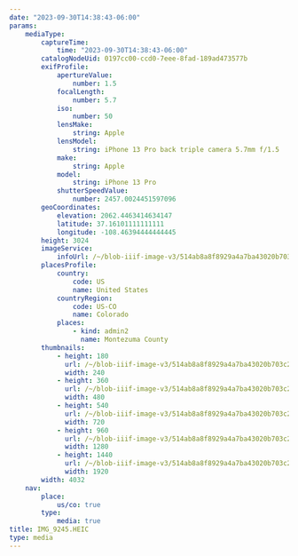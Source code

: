 ```yaml
---
date: "2023-09-30T14:38:43-06:00"
params:
    mediaType:
        captureTime:
            time: "2023-09-30T14:38:43-06:00"
        catalogNodeUid: 0197cc00-ccd0-7eee-8fad-189ad473577b
        exifProfile:
            apertureValue:
                number: 1.5
            focalLength:
                number: 5.7
            iso:
                number: 50
            lensMake:
                string: Apple
            lensModel:
                string: iPhone 13 Pro back triple camera 5.7mm f/1.5
            make:
                string: Apple
            model:
                string: iPhone 13 Pro
            shutterSpeedValue:
                number: 2457.0024451597096
        geoCoordinates:
            elevation: 2062.4463414634147
            latitude: 37.16101111111111
            longitude: -108.46394444444445
        height: 3024
        imageService:
            infoUrl: /~/blob-iiif-image-v3/514ab8a8f8929a4a7ba43020b703c2fe23e89d483dbcbebb5166fe66024040d3/info.json
        placesProfile:
            country:
                code: US
                name: United States
            countryRegion:
                code: US-CO
                name: Colorado
            places:
                - kind: admin2
                  name: Montezuma County
        thumbnails:
            - height: 180
              url: /~/blob-iiif-image-v3/514ab8a8f8929a4a7ba43020b703c2fe23e89d483dbcbebb5166fe66024040d3/full/240%2C180/0/default.jpg
              width: 240
            - height: 360
              url: /~/blob-iiif-image-v3/514ab8a8f8929a4a7ba43020b703c2fe23e89d483dbcbebb5166fe66024040d3/full/480%2C360/0/default.jpg
              width: 480
            - height: 540
              url: /~/blob-iiif-image-v3/514ab8a8f8929a4a7ba43020b703c2fe23e89d483dbcbebb5166fe66024040d3/full/720%2C540/0/default.jpg
              width: 720
            - height: 960
              url: /~/blob-iiif-image-v3/514ab8a8f8929a4a7ba43020b703c2fe23e89d483dbcbebb5166fe66024040d3/full/1280%2C960/0/default.jpg
              width: 1280
            - height: 1440
              url: /~/blob-iiif-image-v3/514ab8a8f8929a4a7ba43020b703c2fe23e89d483dbcbebb5166fe66024040d3/full/1920%2C1440/0/default.jpg
              width: 1920
        width: 4032
    nav:
        place:
            us/co: true
        type:
            media: true
title: IMG_9245.HEIC
type: media
---
```

